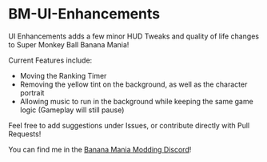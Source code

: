 # BM-UI-Enhancements

UI Enhancements adds a few minor HUD Tweaks and quality of life changes to Super Monkey Ball Banana Mania!

Current Features include:
 - Moving the Ranking Timer
 - Removing the yellow tint on the background, as well as the character portrait
 - Allowing music to run in the background while keeping the same game logic (Gameplay will still pause)

Feel free to add suggestions under Issues, or contribute directly with Pull Requests!

You can find me in the [Banana Mania Modding Discord](https://discord.gg/dbNTKSU2Rt)!
